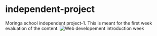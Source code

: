 # independent-project
Moringa school independent project-1.
This is meant for the first week evaluation of the content.
![Web developement introduction week](cod.jpeg)

